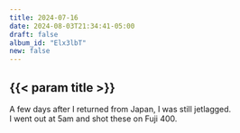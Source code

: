 ```yaml
---
title: 2024-07-16
date: 2024-08-03T21:34:41-05:00
draft: false
album_id: "Elx3lbT"
new: false
---
```


## {{< param title >}}

A few days after I returned from Japan, I was still jetlagged.<br>
I went out at 5am and shot these on Fuji 400.
